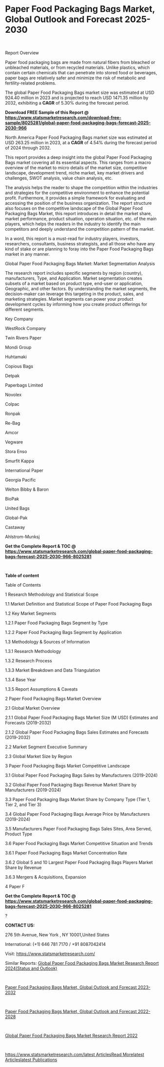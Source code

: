 <h1>Paper Food Packaging Bags Market, Global Outlook and Forecast 2025-2030</h1><br/><p>Report Overview</p>
 
 
 
 <p>Paper food packaging bags are made from natural fibers from bleached or unbleached materials, or from recycled materials. Unlike plastics, which contain certain chemicals that can penetrate into stored food or beverages, paper bags are relatively safer and minimize the risk of metabolic and fertility-related problems.</p>
 
 
 
 <p>The global Paper Food Packaging Bags market size was estimated at USD 924.40 million in 2023 and is projected to reach USD 1471.35 million by 2032, exhibiting a <strong>CAGR</strong> of 5.30% during the forecast period.</p>
 
 
 
 <p><strong>Download FREE Sample of this Report @ <a href="https://www.statsmarketresearch.com/download-free-sample/8025281/global-paper-food-packaging-bags-forecast-2025-2030-966">https://www.statsmarketresearch.com/download-free-sample/8025281/global-paper-food-packaging-bags-forecast-2025-2030-966</a></strong></p>
 
 
 
 <p>North America Paper Food Packaging Bags market size was estimated at USD 263.25 million in 2023, at a <strong>CAGR</strong> of 4.54% during the forecast period of 2024 through 2032.</p>
 
 
 
 <p>This report provides a deep insight into the global Paper Food Packaging Bags market covering all its essential aspects. This ranges from a macro overview of the market to micro details of the market size, competitive landscape, development trend, niche market, key market drivers and challenges, SWOT analysis, value chain analysis, etc.</p>
 
 
 
 <p>The analysis helps the reader to shape the competition within the industries and strategies for the competitive environment to enhance the potential profit. Furthermore, it provides a simple framework for evaluating and accessing the position of the business organization. The report structure also focuses on the competitive landscape of the Global Paper Food Packaging Bags Market, this report introduces in detail the market share, market performance, product situation, operation situation, etc. of the main players, which helps the readers in the industry to identify the main competitors and deeply understand the competition pattern of the market.</p>
 
 
 
 <p>In a word, this report is a must-read for industry players, investors, researchers, consultants, business strategists, and all those who have any kind of stake or are planning to foray into the Paper Food Packaging Bags market in any manner.</p>
 
 
 
 <p>Global Paper Food Packaging Bags Market: Market Segmentation Analysis</p>
 
 
 
 <p>The research report includes specific segments by region (country), manufacturers, Type, and Application. Market segmentation creates subsets of a market based on product type, end-user or application, Geographic, and other factors. By understanding the market segments, the decision-maker can leverage this targeting in the product, sales, and marketing strategies. Market segments can power your product development cycles by informing how you create product offerings for different segments.</p>
 
 
 
 <p>Key Company</p>
 
 
 
 <p>WestRock Company</p>
 
 
 
 <p>Twin Rivers Paper</p>
 
 
 
 <p>Mondi Group</p>
 
 
 
 <p>Huhtamaki</p>
 
 
 
 <p>Copious Bags</p>
 
 
 
 <p>Detpak</p>
 
 
 
 <p>Paperbags Limited</p>
 
 
 
 <p>Novolex</p>
 
 
 
 <p>Colpac</p>
 
 
 
 <p>Ronpak</p>
 
 
 
 <p>Re-Bag</p>
 
 
 
 <p>Amcor</p>
 
 
 
 <p>Vegware</p>
 
 
 
 <p>Stora Enso</p>
 
 
 
 <p>Smurfit Kappa</p>
 
 
 
 <p>International Paper</p>
 
 
 
 <p>Georgia Pacific</p>
 
 
 
 <p>Welton Bibby & Baron</p>
 
 
 
 <p>BioPak</p>
 
 
 
 <p>United Bags</p>
 
 
 
 <p>Global-Pak</p>
 
 
 
 <p>Castaway</p>
 
 
 
 <p>Ahlstrom-Munksj</p>
 
 
 
 <div><b>Get the Complete Report & TOC @ <a href="https://www.statsmarketresearch.com/global-paper-food-packaging-bags-forecast-2025-2030-966-8025281">https://www.statsmarketresearch.com/global-paper-food-packaging-bags-forecast-2025-2030-966-8025281</a></b></div>
 
 
 
 <p><br />
 
 <b>Table of content</b></p>
 
 
 
 <p>Table of Contents<br />
 
 1 Research Methodology and Statistical Scope<br />
 
 1.1 Market Definition and Statistical Scope of Paper Food Packaging Bags<br />
 
 1.2 Key Market Segments<br />
 
 1.2.1 Paper Food Packaging Bags Segment by Type<br />
 
 1.2.2 Paper Food Packaging Bags Segment by Application<br />
 
 1.3 Methodology & Sources of Information<br />
 
 1.3.1 Research Methodology<br />
 
 1.3.2 Research Process<br />
 
 1.3.3 Market Breakdown and Data Triangulation<br />
 
 1.3.4 Base Year<br />
 
 1.3.5 Report Assumptions & Caveats<br />
 
 2 Paper Food Packaging Bags Market Overview<br />
 
 2.1 Global Market Overview<br />
 
 2.1.1 Global Paper Food Packaging Bags Market Size (M USD) Estimates and Forecasts (2019-2032)<br />
 
 2.1.2 Global Paper Food Packaging Bags Sales Estimates and Forecasts (2019-2032)<br />
 
 2.2 Market Segment Executive Summary<br />
 
 2.3 Global Market Size by Region<br />
 
 3 Paper Food Packaging Bags Market Competitive Landscape<br />
 
 3.1 Global Paper Food Packaging Bags Sales by Manufacturers (2019-2024)<br />
 
 3.2 Global Paper Food Packaging Bags Revenue Market Share by Manufacturers (2019-2024)<br />
 
 3.3 Paper Food Packaging Bags Market Share by Company Type (Tier 1, Tier 2, and Tier 3)<br />
 
 3.4 Global Paper Food Packaging Bags Average Price by Manufacturers (2019-2024)<br />
 
 3.5 Manufacturers Paper Food Packaging Bags Sales Sites, Area Served, Product Type<br />
 
 3.6 Paper Food Packaging Bags Market Competitive Situation and Trends<br />
 
 3.6.1 Paper Food Packaging Bags Market Concentration Rate<br />
 
 3.6.2 Global 5 and 10 Largest Paper Food Packaging Bags Players Market Share by Revenue<br />
 
 3.6.3 Mergers & Acquisitions, Expansion<br />
 
 4 Paper F</p>
 
 
 
 <div><b>Get the Complete Report & TOC @ <a href="https://www.statsmarketresearch.com/global-paper-food-packaging-bags-forecast-2025-2030-966-8025281">https://www.statsmarketresearch.com/global-paper-food-packaging-bags-forecast-2025-2030-966-8025281</a></b></div>
 
 
 
 <p>? </p>
 
 
 
 <p><b>CONTACT US:</b><br />
 
 276 5th Avenue, New York , NY 10001,United States<br />
 
 International: (+1) 646 781 7170 / +91 8087042414<br />
 
 Visit: <a href="https://www.statsmarketresearch.com/">https://www.statsmarketresearch.com/</a><br />
 
 Similar Reports: <a href="https://www.statsmarketresearch.com/global-paper-food-packaging-bags-forecast-2025-2030-966-8025281">Global Paper Food Packaging Bags Market Research Report 2024(Status and Outlook)</a><br />
 
 <br />
 
 <a href="https://www.statsmarketresearch.com/global-paper-food-packaging-bags-forecast-2025-2030-966-8025281">Paper Food Packaging Bags Market, Global Outlook and Forecast 2023-2032</a><br />
 
 <br />
 
 <a href="https://www.statsmarketresearch.com/global-paper-food-packaging-bags-forecast-2025-2030-966-8025281">Paper Food Packaging Bags Market, Global Outlook and Forecast 2022-2028</a><br />
 
 <br />
 
 <a href="https://www.statsmarketresearch.com/global-paper-food-packaging-bags-forecast-2025-2030-966-8025281">Global Paper Food Packaging Bags Market Research Report 2022</a><br />
 
 <br />
 
 <a href="https://gyeongbokgung.com">https://www.statsmarketresearch.com/</a><a href="https://hallyeomaritime.com">latest Articles</a><a href="https://jingwansa.com">Read More</a><a href="https://nguoiviet.jp/">latest Articles</a><a href="https://www.intelmarketresearch.com/">latest Publications</a></p>